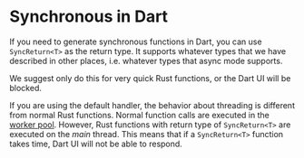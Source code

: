 # Synchronous in Dart

If you need to generate synchronous functions in Dart, you can use `SyncReturn<T>` as the return type. It supports whatever types that we have described in other places, i.e. whatever types that async mode supports.

We suggest only do this for very quick Rust functions, or the Dart UI will be blocked.

If you are using the default handler, the behavior about threading is different from normal Rust functions. Normal function calls are executed in the [worker pool](worker_pool.md). However, Rust functions with return type of `SyncReturn<T>` are executed on the _main_ thread. This means that if a `SyncReturn<T>` function takes time, Dart UI will not be able to respond.
